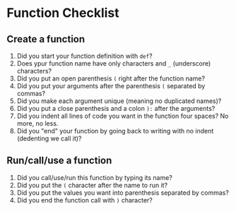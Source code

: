 # Function Checklist

## Create a function

1. Did you start your function definition with `def`?
2. Does ypur function name have only characters and `_` (underscore) characters?
3. Did you put an open parenthesis `(` right after the function name?
4. Did you put your arguments after the parenthesis `(` separated by commas?
5. Did you make each argument unique (meaning no duplicated names)?
6. Did you put a close parenthesis and a colon `):` after the arguments?
7. Did you indent all lines of code you want in the function four spaces? No more, no less.
8. Did you "end" your function by going back to writing with no indent (dedenting we call it)?

## Run/call/use a function

1. Did you call/use/run this function by typing its name?
2. Did you put the `(` character after the name to run it?
3. Did you put the values you want into parenthesis separated by commas?
4. Did you end the function call with `)` character?
